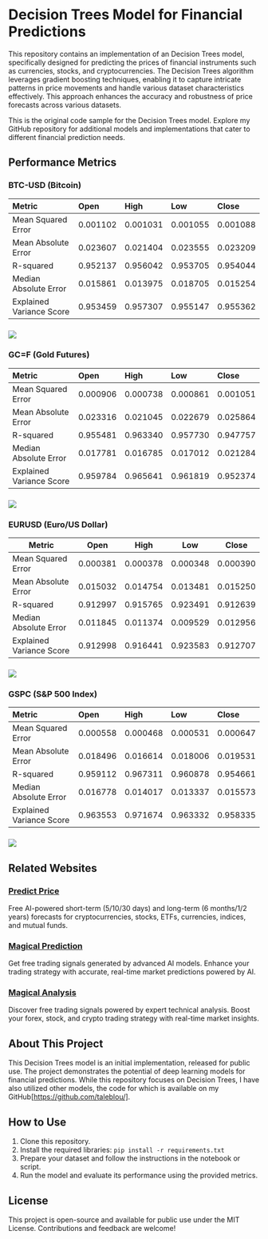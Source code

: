 # **Decision Trees Model for Financial Predictions**

This repository contains an implementation of an Decision Trees model, specifically designed for predicting the prices of financial instruments such as currencies, stocks, and cryptocurrencies. The Decision Trees algorithm leverages gradient boosting techniques, enabling it to capture intricate patterns in price movements and handle various dataset characteristics effectively. This approach enhances the accuracy and robustness of price forecasts across various datasets.

This is the original code sample for the Decision Trees model. Explore my GitHub repository for additional models and implementations that cater to different financial prediction needs.

## **Performance Metrics**

### 

### **BTC-USD (Bitcoin)**

| Metric | Open | High | Low | Close |
| :---- | :---- | :---- | :---- | :---- |
| Mean Squared Error | 0.001102 | 0.001031 | 0.001055 | 0.001088 |
| Mean Absolute Error | 0.023607 | 0.021404 | 0.023555 | 0.023209 |
| R-squared | 0.952137 | 0.956042 | 0.953705 | 0.954044 |
| Median Absolute Error | 0.015861 | 0.013975 | 0.018705 | 0.015254 |
| Explained Variance Score | 0.953459 | 0.957307 | 0.955147 | 0.955362 |


### **![][image1]**

### **GC=F (Gold Futures)**

| Metric | Open | High | Low | Close |
| :---- | :---- | :---- | :---- | :---- |
| Mean Squared Error | 0.000906 | 0.000738 | 0.000861 | 0.001051 |
| Mean Absolute Error | 0.023316 | 0.021045 | 0.022679 | 0.025864 |
| R-squared | 0.955481 | 0.963340 | 0.957730 | 0.947757 |
| Median Absolute Error | 0.017781 | 0.016785 | 0.017012 | 0.021284 |
| Explained Variance Score | 0.959784 | 0.965641 | 0.961819 | 0.952374 |

### **![][image2]**

### **EURUSD (Euro/US Dollar)**

| Metric | Open | High | Low | Close |
| ----- | ----- | ----- | ----- | ----- |
| Mean Squared Error | 0.000381 | 0.000378 | 0.000348 | 0.000390 |
| Mean Absolute Error | 0.015032 | 0.014754 | 0.013481 | 0.015250 |
| R-squared | 0.912997 | 0.915765 | 0.923491 | 0.912639 |
| Median Absolute Error | 0.011845 | 0.011374 | 0.009529 | 0.012956 |
| Explained Variance Score | 0.912998 | 0.916441 | 0.923583 | 0.912707 |


### **![][image3]**

### **GSPC (S\&P 500 Index)**

| Metric | Open | High | Low | Close |
| :---- | :---- | :---- | :---- | :---- |
| Mean Squared Error | 0.000558 | 0.000468 | 0.000531 | 0.000647 |
| Mean Absolute Error | 0.018496 | 0.016614 | 0.018006 | 0.019531 |
| R-squared | 0.959112 | 0.967311 | 0.960878 | 0.954661 |
| Median Absolute Error | 0.016778 | 0.014017 | 0.013337 | 0.015573 |
| Explained Variance Score | 0.963553 | 0.971674 | 0.963332 | 0.958335 |

### **![][image4]**

## **Related Websites**

### [**Predict Price**](https://predict-price.com/)

Free AI-powered short-term (5/10/30 days) and long-term (6 months/1/2 years) forecasts for cryptocurrencies, stocks, ETFs, currencies, indices, and mutual funds.

### [**Magical Prediction**](https://magicalprediction.com/)

Get free trading signals generated by advanced AI models. Enhance your trading strategy with accurate, real-time market predictions powered by AI.

### [**Magical Analysis**](https://magicalanalysis.com/)

Discover free trading signals powered by expert technical analysis. Boost your forex, stock, and crypto trading strategy with real-time market insights.

## **About This Project**

This Decision Trees model is an initial implementation, released for public use. The project demonstrates the potential of deep learning models for financial predictions. While this repository focuses on Decision Trees, I have also utilized other models, the code for which is available on my GitHub[https://github.com/taleblou/].

## **How to Use**

1. Clone this repository.  
2. Install the required libraries: `pip install -r requirements.txt`  
3. Prepare your dataset and follow the instructions in the notebook or script.  
4. Run the model and evaluate its performance using the provided metrics.

## **License**

This project is open-source and available for public use under the MIT License. Contributions and feedback are welcome\!

[image1]: <https://raw.githubusercontent.com/taleblou/DecisionTrees-Price-Prediction/refs/heads/main/Plot/DecisionTrees_BTC-USD.png>
[image2]: <https://raw.githubusercontent.com/taleblou/DecisionTrees-Price-Prediction/refs/heads/main/Plot/DecisionTrees_GC%3DF.png>
[image3]: <https://raw.githubusercontent.com/taleblou/DecisionTrees-Price-Prediction/refs/heads/main/Plot/DecisionTrees_EURUSD%3DX.png>
[image4]: <https://raw.githubusercontent.com/taleblou/DecisionTrees-Price-Prediction/refs/heads/main/Plot/DecisionTrees_%5EGSPC.png>
